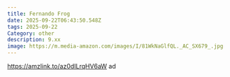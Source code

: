 ```yaml
---
title: Fernando Frog
date: 2025-09-22T06:43:50.548Z
tags: 2025-09-22
Category: other
description: 9.xx
image: https://m.media-amazon.com/images/I/81WkNaGlfQL._AC_SX679_.jpg
---
```

https://amzlink.to/az0dILrqHV6aW  ad